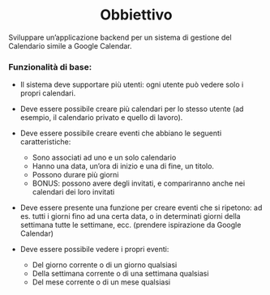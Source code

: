 <h1 align="center">Obbiettivo</h1>
Sviluppare un’applicazione backend per un sistema di gestione del Calendario simile a Google
Calendar.
<h3>Funzionalità di base:</h3>

- Il sistema deve supportare più utenti: ogni utente può vedere solo i propri calendari.

- Deve essere possibile creare più calendari per lo stesso utente (ad esempio, il
calendario privato e quello di lavoro).

- Deve essere possibile creare eventi che abbiano le seguenti caratteristiche:
  - Sono associati ad uno e un solo calendario
  - Hanno una data, un’ora di inizio e una di fine, un titolo.
  - Possono durare più giorni
  - BONUS: possono avere degli invitati, e compariranno anche nei calendari dei loro invitati
  
- Deve essere presente una funzione per creare eventi che si ripetono: ad es. tutti i giorni
fino ad una certa data, o in determinati giorni della settimana tutte le settimane, ecc.
(prendere ispirazione da Google Calendar)

- Deve essere possibile vedere i propri eventi:
  - Del giorno corrente o di un giorno qualsiasi
  - Della settimana corrente o di una settimana qualsiasi
  - Del mese corrente o di un mese qualsiasi

  
